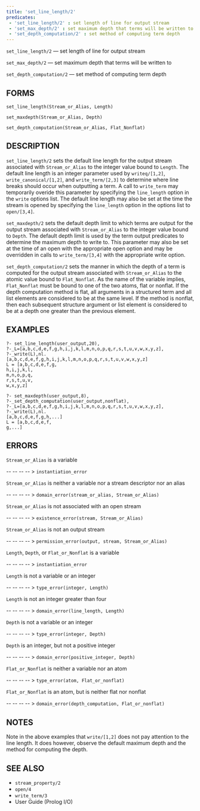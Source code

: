 ```yaml
---
title: 'set_line_length/2'
predicates:
 - 'set_line_length/2' : set length of line for output stream
 - 'set_max_depth/2' : set maximum depth that terms will be written to
 - 'set_depth_computation/2' : set method of computing term depth
---
```

`set_line_length/2` — set length of line for output stream

`set_max_depth/2` — set maximum depth that terms will be written to

`set_depth_computation/2` — set method of computing term depth


## FORMS

```
set_line_length(Stream_or_Alias, Length)

set_maxdepth(Stream_or_Alias, Depth)

set_depth_computation(Stream_or_Alias, Flat_Nonflat)
```

## DESCRIPTION

`set_line_length/2` sets the default line length for the output stream associated with `Stream_or_Alias` to the integer value bound to `Length`. The default line length is an integer parameter used by `writeq/[1,2]`, `write_canonical/[1,2]`, and `write_term/[2,3]` to determine where line breaks should occur when outputting a term. A call to `write_term` may temporarily overide this parameter by specifying the `line_length` option in the `write` options list. The default line length may also be set at the time the stream is opened by specifying the `line_length` option in the options list to `open/[3,4]`.

`set_maxdepth/2` sets the default depth limit to which terms are output for the output stream associated with `Stream_or_Alias` to the integer value bound to `Depth`. The default depth limit is used by the term output predicates to determine the maximum depth to write to. This parameter may also be set at the time of an open with the appropriate open option and may be overridden in calls to `write_term/[3,4]` with the appropriate write option.

`set_depth_computation/2` sets the manner in which the depth of a term is computed for the output stream associated with `Stream_or_Alias` to the atomic value bound to `Flat_Nonflat`. As the name of the variable implies, `Flat_Nonflat` must be bound to one of the two atoms, flat or nonflat. If the depth computation method is flat, all arguments in a structured term and all list elements are considered to be at the same level. If the method is nonflat, then each subsequent structure argument or list element is considered to be at a depth one greater than the previous element.

## EXAMPLES

```
?- set_line_length(user_output,20),
?-_L=[a,b,c,d,e,f,g,h,i,j,k,l,m,n,o,p,q,r,s,t,u,v,w,x,y,z],
?-_write(L),nl.
[a,b,c,d,e,f,g,h,i,j,k,l,m,n,o,p,q,r,s,t,u,v,w,x,y,z]
L = [a,b,c,d,e,f,g,
h,i,j,k,l,
m,n,o,p,q,
r,s,t,u,v,
w,x,y,z]
```

```
?- set_maxdepth(user_output,8),
?-_set_depth_computation(user_output,nonflat),
?-_L=[a,b,c,d,e,f,g,h,i,j,k,l,m,n,o,p,q,r,s,t,u,v,w,x,y,z],
?-_write(L),nl.
[a,b,c,d,e,f,g,h,...]
L = [a,b,c,d,e,f,
g,...]
```

## ERRORS

`Stream_or_Alias` is a variable

-- -- -- -- > `instantiation_error`

`Stream_or_Alias` is neither a variable nor a stream descriptor nor an alias

-- -- -- -- > `domain_error(stream_or_alias, Stream_or_Alias)`

`Stream_or_Alias` is not associated with an open stream

-- -- -- -- > `existence_error(stream, Stream_or_Alias)`

`Stream_or_Alias` is not an output stream

-- -- -- -- > `permission_error(output, stream, Stream_or_Alias)`

`Length`, `Depth`, or `Flat_or_Nonflat` is a variable

-- -- -- -- > `instantiation_error`

`Length` is not a variable or an integer

-- -- -- -- > `type_error(integer, Length)`

`Length` is not an integer greater than four

-- -- -- -- > `domain_error(line_length, Length)`

`Depth` is not a variable or an integer

-- -- -- -- > `type_error(integer, Depth)`

`Depth` is an integer, but not a positive integer

-- -- -- -- > `domain_error(positive_integer, Depth)`

`Flat_or_Nonflat` is neither a variable nor an atom

-- -- -- -- > `type_error(atom, Flat_or_nonflat)`

`Flat_or_Nonflat` is an atom, but is neither flat nor nonflat

-- -- -- -- > `domain_error(depth_computation, Flat_or_nonflat)`

## NOTES

Note in the above examples that `write/[1,2]` does not pay attention to the line length. It does however, observe the default maximum depth and the method for computing the depth.


## SEE ALSO

- `stream_property/2`
- `open/4`
- `write_term/3`
- User Guide (Prolog I/O)

